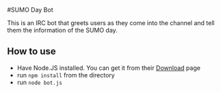 #SUMO Day Bot

This is an IRC bot that greets users as they come into the channel and tell them the information of the SUMO day. 

## How to use

* Have Node.JS installed. You can get it from their [Download](http://nodejs.org/#download) page
* run `npm install` from the directory
* run `node bot.js`
